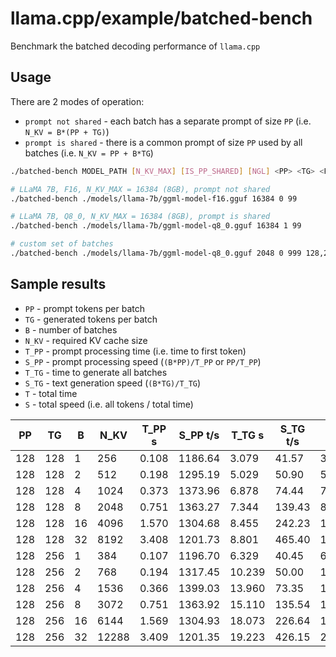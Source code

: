 # llama.cpp/example/batched-bench

Benchmark the batched decoding performance of `llama.cpp`

## Usage

There are 2 modes of operation:

- `prompt not shared` - each batch has a separate prompt of size `PP` (i.e. `N_KV = B*(PP + TG)`)
- `prompt is shared` - there is a common prompt of size `PP` used by all batches (i.e. `N_KV = PP + B*TG`)

```bash
./batched-bench MODEL_PATH [N_KV_MAX] [IS_PP_SHARED] [NGL] <PP> <TG> <PL>

# LLaMA 7B, F16, N_KV_MAX = 16384 (8GB), prompt not shared
./batched-bench ./models/llama-7b/ggml-model-f16.gguf 16384 0 99

# LLaMA 7B, Q8_0, N_KV_MAX = 16384 (8GB), prompt is shared
./batched-bench ./models/llama-7b/ggml-model-q8_0.gguf 16384 1 99

# custom set of batches
./batched-bench ./models/llama-7b/ggml-model-q8_0.gguf 2048 0 999 128,256,512 128,256 1,2,4,8,16,32
```

## Sample results

- `PP` - prompt tokens per batch
- `TG` - generated tokens per batch
- `B` - number of batches
- `N_KV` - required KV cache size
- `T_PP` - prompt processing time (i.e. time to first token)
- `S_PP` - prompt processing speed (`(B*PP)/T_PP` or `PP/T_PP`)
- `T_TG` - time to generate all batches
- `S_TG` - text generation speed (`(B*TG)/T_TG`)
- `T` - total time
- `S` - total speed (i.e. all tokens / total time)

|    PP |     TG |    B |   N_KV |   T_PP s | S_PP t/s |   T_TG s | S_TG t/s |      T s |    S t/s |
|-------|--------|------|--------|----------|----------|----------|----------|----------|----------|
|   128 |    128 |    1 |    256 |    0.108 |  1186.64 |    3.079 |    41.57 |    3.187 |    80.32 |
|   128 |    128 |    2 |    512 |    0.198 |  1295.19 |    5.029 |    50.90 |    5.227 |    97.95 |
|   128 |    128 |    4 |   1024 |    0.373 |  1373.96 |    6.878 |    74.44 |    7.251 |   141.23 |
|   128 |    128 |    8 |   2048 |    0.751 |  1363.27 |    7.344 |   139.43 |    8.095 |   252.99 |
|   128 |    128 |   16 |   4096 |    1.570 |  1304.68 |    8.455 |   242.23 |   10.024 |   408.60 |
|   128 |    128 |   32 |   8192 |    3.408 |  1201.73 |    8.801 |   465.40 |   12.209 |   670.96 |
|   128 |    256 |    1 |    384 |    0.107 |  1196.70 |    6.329 |    40.45 |    6.436 |    59.67 |
|   128 |    256 |    2 |    768 |    0.194 |  1317.45 |   10.239 |    50.00 |   10.433 |    73.61 |
|   128 |    256 |    4 |   1536 |    0.366 |  1399.03 |   13.960 |    73.35 |   14.326 |   107.22 |
|   128 |    256 |    8 |   3072 |    0.751 |  1363.92 |   15.110 |   135.54 |   15.861 |   193.69 |
|   128 |    256 |   16 |   6144 |    1.569 |  1304.93 |   18.073 |   226.64 |   19.642 |   312.80 |
|   128 |    256 |   32 |  12288 |    3.409 |  1201.35 |   19.223 |   426.15 |   22.633 |   542.93 |
